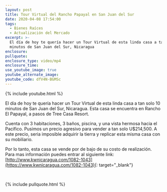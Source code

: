 ```yaml
---
layout: post
title: Tour Virtual del Rancho Papayal en San Juan del Sur
date: 2020-04-08 17:54:00
tags:
  - Bienes Raíces
  - Actualización del Mercado
excerpt: >-
  El día de hoy te quería hacer un Tour Virtual de esta linda casa a tan solo 10
  minutos de San Juan del Sur, Nicaragua
enclosure:
pullquote:
enclosure_type: video/mp4
enclosure_time:
use_youtube_image: true
youtube_alternate_image:
youtube_code: dfV4N-BGMSc
---
```


{% include youtube.html %}

El d&iacute;a de hoy te quer&iacute;a hacer un Tour Virtual de esta linda casa a tan solo 10 minutos de San Juan del Sur, Nicaragua. Esta casa se encuentra en Rancho El Papayal, a pasos de Tree Casa Resort.

Cuenta con 3 habitaciones, 3 ba&ntilde;os, piscina, y una vista hermosa hacia el Pacifico. Pusimos un precio agresivo para vender a tan solo U$214,500. A este precio, seria imposible adquirir la tierra y replicar esta misma casa con su mobiliario.

Por lo tanto, esta casa se vende por de bajo de su costo de realizaci&oacute;n. Para mas informaci&oacute;n puedes entrar al siguiente link: [http://www.kwnicaragua.com/1082-1043](https://www.kwnicaragua.com/1082-1043){: target="_blank"}

&nbsp;

{% include pullquote.html %}